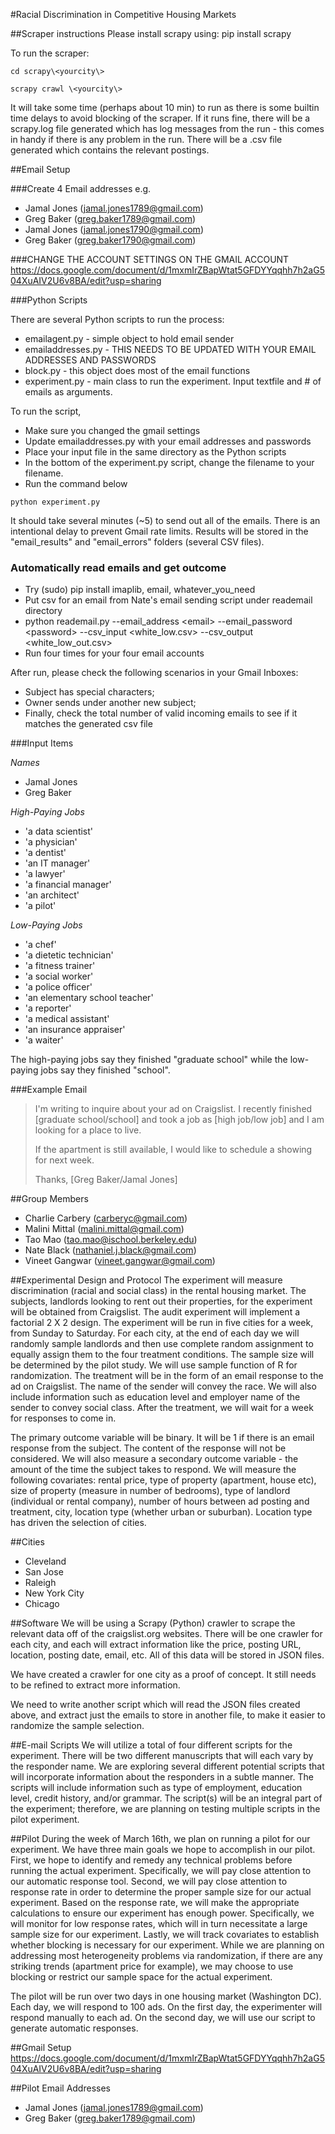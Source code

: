 #Racial Discrimination in Competitive Housing Markets

##Scraper instructions
Please install scrapy using:
  pip install scrapy

To run the scraper:
```
cd scrapy\<yourcity\>

scrapy crawl \<yourcity\>
```

It will take some time (perhaps about 10 min) to run as there is some builtin time delays to avoid blocking of the scraper. If it runs fine, there will be a scrapy.log file generated which has log messages from the run - this comes in handy if there is any problem in the run. There will be a .csv file generated which contains the relevant postings.

##Email Setup  

###Create 4 Email addresses
e.g.  
* Jamal Jones (jamal.jones1789@gmail.com)  
* Greg Baker (greg.baker1789@gmail.com)  
* Jamal Jones (jamal.jones1790@gmail.com)  
* Greg Baker (greg.baker1790@gmail.com)  

###CHANGE THE ACCOUNT SETTINGS ON THE GMAIL ACCOUNT
https://docs.google.com/document/d/1mxmIrZBapWtat5GFDYYqqhh7h2aG504XuAIV2U6v8BA/edit?usp=sharing

###Python Scripts

There are several Python scripts to run the process:  
* emailagent.py - simple object to hold email sender
* emailaddresses.py - THIS NEEDS  TO BE UPDATED WITH YOUR EMAIL ADDRESSES AND PASSWORDS
* block.py - this object does most of the email functions
* experiment.py - main class to run the experiment. Input textfile and # of emails as arguments.

To run the script,
* Make sure you changed the gmail settings
* Update emailaddresses.py with your email addresses and passwords
* Place your input file in the same directory as the Python scripts
* In the bottom of the experiment.py script, change the filename to your filename.
* Run the command below

```
python experiment.py
```
It should take several minutes (~5) to send out all of the emails. There is an intentional delay to prevent Gmail rate limits. Results will be stored in the "email_results" and "email_errors" folders (several CSV files).

### Automatically read emails and get outcome

* Try (sudo) pip install imaplib, email, whatever_you_need
* Put csv for an email from Nate's email sending script under reademail directory
* python reademail.py --email_address \<email\> --email_password \<password\> --csv_input \<white_low.csv\> --csv_output \<white_low_out.csv\>
* Run four times for your four email accounts

After run, please check the following scenarios in your Gmail Inboxes:

* Subject has special characters;
* Owner sends under another new subject;
* Finally, check the total number of valid incoming emails to see if it matches the generated csv file

###Input Items

*Names*  
* Jamal Jones  
* Greg Baker  

*High-Paying Jobs*
* 'a data scientist'  
* 'a physician'  
* 'a dentist'  
* 'an IT manager'  
* 'a lawyer'  
* 'a financial manager'  
* 'an architect'  
* 'a pilot'  

*Low-Paying Jobs*  
* 'a chef'  
* 'a dietetic technician'  
* 'a fitness trainer'  
* 'a social worker'  
* 'a police officer'  
* 'an elementary school teacher'  
* 'a reporter'  
* 'a medical assistant'  
* 'an insurance appraiser'  
* 'a waiter'  

The high-paying jobs say they finished "graduate school" while the low-paying jobs say they finished "school".

###Example Email  

>I'm writing to inquire about your ad on Craigslist. I recently finished [graduate school/school] and took a job as [high job/low job] and I am looking for a place to live.
>
>If the apartment is still available, I would like to schedule a showing for next week.
>
>Thanks,
>[Greg Baker/Jamal Jones]

##Group Members
* Charlie Carbery (carberyc@gmail.com)
* Malini Mittal (malini.mittal@gmail.com)
* Tao Mao (tao.mao@ischool.berkeley.edu)
* Nate Black (nathaniel.j.black@gmail.com)
* Vineet Gangwar (vineet.gangwar@gmail.com)

##Experimental Design and Protocol
The experiment will measure discrimination (racial and social class) in the rental housing market. The subjects, landlords looking to rent out their properties, for the experiment will be obtained from Craigslist. The audit experiment will implement a factorial 2 X 2 design. The experiment will be run in five cities for a week, from Sunday to Saturday. For each city, at the end of each day we will randomly sample landlords and then use complete random assignment to equally assign them to the four treatment conditions. The sample size will be determined by the pilot study. We will use sample function of R for randomization. The treatment will be in the form of an email response to the ad on Craigslist. The name of the sender will convey the race. We will also include information such as education level and employer name of the sender to convey social class. After the treatment, we will wait for a week for responses to come in.

The primary outcome variable will be binary. It will be 1 if there is an email response from the subject. The content of the response will not be considered. We will also measure a secondary outcome variable - the amount of the time the subject takes to respond. We will measure the following covariates: rental price, type of property (apartment, house etc), size of property (measure in number of bedrooms), type of landlord (individual or rental company), number of hours between ad posting and treatment, city, location type (whether urban or suburban). Location type has driven the selection of cities.

##Cities
* Cleveland
* San Jose
* Raleigh
* New York City
* Chicago


##Software
We will be using a Scrapy (Python) crawler to scrape the relevant data off of the craigslist.org websites. There will be one crawler for each city, and each will extract information like the price, posting URL, location, posting date, email, etc. All of this data will be stored in JSON files. 

We have created a crawler for one city as a proof of concept. It still needs to be refined to extract more information.

We need to write another script which will read the JSON files created above, and extract just the emails to store in another file, to make it easier to randomize the sample selection. 


##E-mail Scripts
We will utilize a total of four different scripts for the experiment. There will be two different manuscripts that will each vary by the responder name. We are exploring several different potential scripts that will incorporate information about the responders in a subtle manner. The scripts will include information such as type of employment, education level, credit history, and/or grammar. The script(s) will be an integral part of the experiment; therefore, we are planning on testing multiple scripts in the pilot experiment.

##Pilot
During the week of March 16th, we plan on running a pilot for our experiment. We have three main goals we hope to accomplish in our pilot. First, we hope to identify and remedy any technical problems before running the actual experiment. Specifically, we will pay close attention to our automatic response tool. Second, we will pay close attention to response rate in order to determine the proper sample size for our actual experiment. Based on the response rate, we will make the appropriate calculations to ensure our experiment has enough power. Specifically, we will monitor for low response rates, which will in turn necessitate a large sample size for our experiment. Lastly, we will track covariates to establish whether blocking is necessary for our experiment. While we are planning on addressing most heterogeneity problems via randomization, if there are any striking trends (apartment price for example), we may choose to use blocking or restrict our sample space for the actual experiment.


The pilot will be run over two days in one housing market (Washington DC). Each day, we will respond to 100 ads. On the first day, the experimenter will respond manually to each ad. On the second day, we will use our script to generate automatic responses.

##Gmail Setup
https://docs.google.com/document/d/1mxmIrZBapWtat5GFDYYqqhh7h2aG504XuAIV2U6v8BA/edit?usp=sharing

##Pilot Email Addresses
* Jamal Jones (jamal.jones1789@gmail.com)
* Greg Baker (greg.baker1789@gmail.com)


